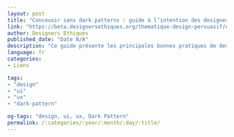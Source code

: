 ```yaml
---
layout: post
title: "Concevoir sans dark patterns : guide à l’intention des designers"
link: "https://beta.designersethiques.org/thematique-design-persuasif/concevoir-sans-dark-patterns"
author: Designers Ethiques
published_date: "Date N/A"
description: "Ce guide présente les principales bonnes pratiques de design. Afin de réaliser des services numériques plus respectueux du libre arbitre de l’utilisateur."
language: fr
categories:
- Liens

tags:
- "design"
- "ui"
- "ux"
- "dark-pattern"

og-tags: "design, ui, ux, Dark Pattern"
permalink: /:categories/:year/:month/:day/:title/
---
```

